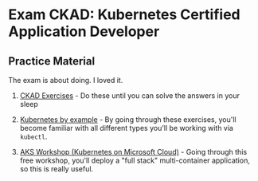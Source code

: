 # Exam CKAD: Kubernetes Certified Application Developer

## Practice Material
The exam is about doing. I loved it.

1. [CKAD Exercises](https://github.com/dgkanatsios/CKAD-exercises) - Do these until you can solve the answers in your sleep

2. [Kubernetes by example](http://kubernetesbyexample.com/) - By going through these exercises, you'll become familiar with all different types you'll be working with via `kubectl`.

3. [AKS Workshop (Kubernetes on Microsoft Cloud)](https://aksworkshop.io/) - Going through this free workshop, you'll deploy a "full stack" multi-container application, so this is really useful.

